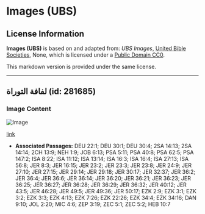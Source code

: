 # Images (UBS)

## License Information

**Images (UBS)** is based on and adapted from: _UBS Images_, [United Bible Societies](https://unitedbiblesocieties.org/), None, which is licensed under a [Public Domain CC0](https://creativecommons.org/public-domain/cc0/).

This markdown version is provided under the same license.



--------------------------------

## لفافة التوراة (id: 281685)

### Image Content

![Image](https://cdn.aquifer.bible/aquifer-content/resources/Media/WEB-0877_torah_scroll.jpg)

[link](https://cdn.aquifer.bible/aquifer-content/resources/Media/WEB-0877_torah_scroll.jpg)

* **Associated Passages:** DEU 22:1; DEU 30:1; DEU 30:4; 2SA 14:13; 2SA 14:14; 2CH 13:9; NEH 1:9; JOB 6:13; PSA 5:11; PSA 40:8; PSA 62:5; PSA 147:2; ISA 8:22; ISA 11:12; ISA 13:14; ISA 16:3; ISA 16:4; ISA 27:13; ISA 56:8; JER 8:3; JER 16:15; JER 23:2; JER 23:3; JER 23:8; JER 24:9; JER 27:10; JER 27:15; JER 29:14; JER 29:18; JER 30:17; JER 32:37; JER 36:2; JER 36:4; JER 36:6; JER 36:14; JER 36:20; JER 36:21; JER 36:23; JER 36:25; JER 36:27; JER 36:28; JER 36:29; JER 36:32; JER 40:12; JER 43:5; JER 46:28; JER 49:5; JER 49:36; JER 50:17; EZK 2:9; EZK 3:1; EZK 3:2; EZK 3:3; EZK 4:13; EZK 7:26; EZK 22:26; EZK 34:4; EZK 34:16; DAN 9:10; JOL 2:20; MIC 4:6; ZEP 3:19; ZEC 5:1; ZEC 5:2; HEB 10:7


